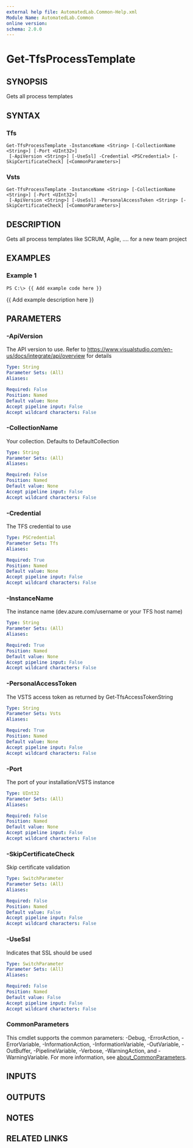 ```yaml
---
external help file: AutomatedLab.Common-Help.xml
Module Name: AutomatedLab.Common
online version:
schema: 2.0.0
---
```


# Get-TfsProcessTemplate

## SYNOPSIS
Gets all process templates

## SYNTAX

### Tfs
```
Get-TfsProcessTemplate -InstanceName <String> [-CollectionName <String>] [-Port <UInt32>]
 [-ApiVersion <String>] [-UseSsl] -Credential <PSCredential> [-SkipCertificateCheck] [<CommonParameters>]
```

### Vsts
```
Get-TfsProcessTemplate -InstanceName <String> [-CollectionName <String>] [-Port <UInt32>]
 [-ApiVersion <String>] [-UseSsl] -PersonalAccessToken <String> [-SkipCertificateCheck] [<CommonParameters>]
```

## DESCRIPTION
Gets all process templates like SCRUM, Agile, ....
for a new team project

## EXAMPLES

### Example 1
```
PS C:\> {{ Add example code here }}
```

{{ Add example description here }}

## PARAMETERS

### -ApiVersion
The API version to use.
Refer to https://www.visualstudio.com/en-us/docs/integrate/api/overview for details

```yaml
Type: String
Parameter Sets: (All)
Aliases:

Required: False
Position: Named
Default value: None
Accept pipeline input: False
Accept wildcard characters: False
```

### -CollectionName
Your collection.
Defaults to DefaultCollection

```yaml
Type: String
Parameter Sets: (All)
Aliases:

Required: False
Position: Named
Default value: None
Accept pipeline input: False
Accept wildcard characters: False
```

### -Credential
The TFS credential to use

```yaml
Type: PSCredential
Parameter Sets: Tfs
Aliases:

Required: True
Position: Named
Default value: None
Accept pipeline input: False
Accept wildcard characters: False
```

### -InstanceName
The instance name (dev.azure.com/username or your TFS host name)

```yaml
Type: String
Parameter Sets: (All)
Aliases:

Required: True
Position: Named
Default value: None
Accept pipeline input: False
Accept wildcard characters: False
```

### -PersonalAccessToken
The VSTS access token as returned by Get-TfsAccessTokenString

```yaml
Type: String
Parameter Sets: Vsts
Aliases:

Required: True
Position: Named
Default value: None
Accept pipeline input: False
Accept wildcard characters: False
```

### -Port
The port of your installation/VSTS instance

```yaml
Type: UInt32
Parameter Sets: (All)
Aliases:

Required: False
Position: Named
Default value: None
Accept pipeline input: False
Accept wildcard characters: False
```

### -SkipCertificateCheck
Skip certificate validation

```yaml
Type: SwitchParameter
Parameter Sets: (All)
Aliases:

Required: False
Position: Named
Default value: False
Accept pipeline input: False
Accept wildcard characters: False
```

### -UseSsl
Indicates that SSL should be used

```yaml
Type: SwitchParameter
Parameter Sets: (All)
Aliases:

Required: False
Position: Named
Default value: False
Accept pipeline input: False
Accept wildcard characters: False
```

### CommonParameters
This cmdlet supports the common parameters: -Debug, -ErrorAction, -ErrorVariable, -InformationAction, -InformationVariable, -OutVariable, -OutBuffer, -PipelineVariable, -Verbose, -WarningAction, and -WarningVariable. For more information, see [about_CommonParameters](http://go.microsoft.com/fwlink/?LinkID=113216).

## INPUTS

## OUTPUTS

## NOTES

## RELATED LINKS
